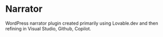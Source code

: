 # Narrator
WordPress narrator plugin created primarily using Lovable.dev and then refining in Visual Studio, Github, Copilot.
